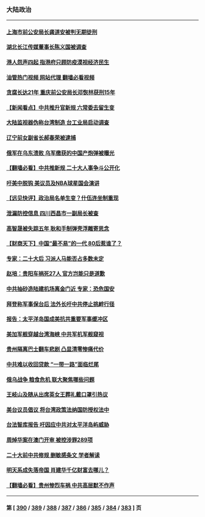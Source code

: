 ### 大陆政治
---
#### [上海市前公安局长龚道安被判无期徒刑](../../pages/ncid277/n13829492.md?09211645) 
#### [湖北长江传媒董事长陈义国被调查](../../pages/ncid277/n13829543.md?09211645) 
#### [港人怨声四起 指港府只顾防疫漠视经济民生](../../pages/ncid277/n13829481.md?09211645) 
#### [油管热门视频 网站代理 翻墙必看视频](http://209.222.30.114:81/youtube.html?09211645)
#### [贪腐长达21年 重庆前公安局长邓恢林获刑15年](../../pages/ncid277/n13829361.md?09211645) 
#### [【新闻看点】中共推升官新规 六常委去留生变](../../pages/ncid277/n13829166.md?09211645) 
#### [大陆监视器伪称台湾制造 台工业局启动调查](../../pages/ncid277/n13829306.md?09211645) 
#### [辽宁前女副省长郝春荣被逮捕](../../pages/ncid277/n13829341.md?09211645) 
#### [俄军在乌东溃败 乌军缴获的中国产炮弹被曝光](../../pages/ncid277/n13829202.md?09211645) 
#### [【翻墙必看】中共推新规 二十大人事争斗公开化](../../pages/ncid277/n13829383.md?09211645) 
#### [吁美中脱钩 美议员及NBA球星国会演讲](../../pages/ncid277/n13829285.md?09211645) 
#### [【远见快评】政治局名单生变？什伍连坐制重现](../../pages/ncid277/n13829328.md?09211645) 
#### [泄漏防控信息 四川西昌市一副局长被查](../../pages/ncid277/n13829309.md?09211645) 
#### [高智晟被失踪五年 耿和手制弹壳浮雕寄思念](../../pages/ncid277/n13829273.md?09211645) 
#### [【财商天下】中国“最不易”的一代 80后惹谁了？](../../pages/ncid277/n13829078.md?09211645) 
#### [专家：二十大后 习派人马能否占多数未定](../../pages/ncid277/n13828992.md?09211645) 
#### [赵培：贵阳车祸死27人 官方岂能只是道歉](../../pages/ncid277/n13829024.md?09211645) 
#### [中共抽砂造陆建机场离金门近 专家：恐危国安](../../pages/ncid277/n13828808.md?09211645) 
#### [拜登称军事保台后 法外长吁中共停止挑衅行径](../../pages/ncid277/n13829146.md?09211645) 
#### [报告：太平洋岛国成美抗共重要军事缓冲区](../../pages/ncid277/n13829074.md?09211645) 
#### [美加军舰穿越台湾海峡 中共军机军舰窥视](../../pages/ncid277/n13829135.md?09211645) 
#### [贵州隔离巴士翻车悲剧 凸显清零惨痛代价](../../pages/ncid277/n13828970.md?09211645) 
#### [中共难以收回贷款 “一带一路”面临烂尾](../../pages/ncid277/n13829057.md?09211645) 
#### [俄乌战争 粮食危机 联大聚焦哪些问题](../../pages/ncid277/n13828959.md?09211645) 
#### [王岐山及随从出席英女王葬礼戴口罩引热议](../../pages/ncid277/n13828782.md?09211645) 
#### [美台议员倡议 将台湾政策法纳国防授权法中](../../pages/ncid277/n13828617.md?09211645) 
#### [台法智库报告 吁因应中共对太平洋岛屿威胁](../../pages/ncid277/n13828783.md?09211645) 
#### [周焯华案在澳门开审 被控涉罪289项](../../pages/ncid277/n13828764.md?09211645) 
#### [二十大前中共修规 删敏感条文 学者解读](../../pages/ncid277/n13828576.md?09211645) 
#### [明天系成失落帝国 肖建华千亿财富去哪儿？](../../pages/ncid277/n13828527.md?09211645) 
#### [【翻墙必看】贵州惨烈车祸 中共高层默不作声](../../pages/ncid277/n13828636.md?09211645) 

---
#### 第 [ [390](./390.md?09211645) / [389](./389.md?09211645) / [388](./388.md?09211645) / [387](./387.md?09211645) / [386](./386.md?09211645) / [385](./385.md?09211645) / [384](./384.md?09211645) / [383](./383.md?09211645) ] 页
